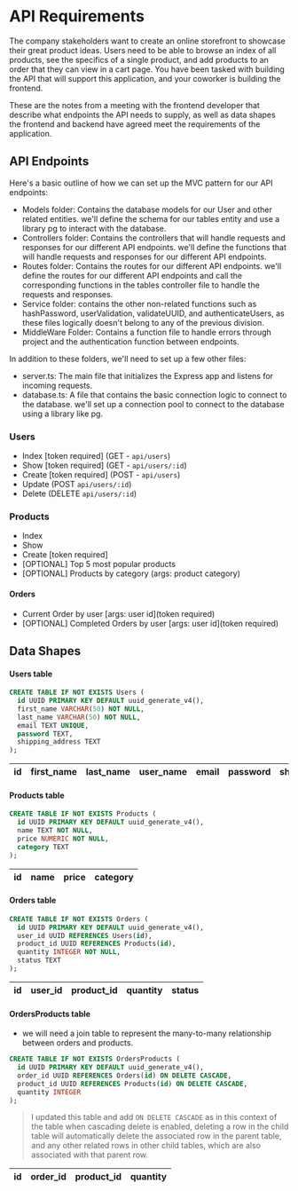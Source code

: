 # API Requirements

The company stakeholders want to create an online storefront to showcase their great product ideas. Users need to be able to browse an index of all products, see the specifics of a single product, and add products to an order that they can view in a cart page. You have been tasked with building the API that will support this application, and your coworker is building the frontend.

These are the notes from a meeting with the frontend developer that describe what endpoints the API needs to supply, as well as data shapes the frontend and backend have agreed meet the requirements of the application.

## API Endpoints

Here's a basic outline of how we can set up the MVC pattern for our API endpoints:

- Models folder: Contains the database models for our User and other related entities. we'll define the schema for our tables entity and use a library pg to interact with the database.
- Controllers folder: Contains the controllers that will handle requests and responses for our different API endpoints. we'll define the functions that will handle requests and responses for our different API endpoints.
- Routes folder: Contains the routes for our different API endpoints. we'll define the routes for our different API endpoints and call the corresponding functions in the tables controller file to handle the requests and responses.
- Service folder: contains the other non-related functions such as hashPassword, userValidation, validateUUID, and authenticateUsers, as these files logically doesn't belong to any of the previous division.
- MiddleWare Folder: Contains a function file to handle errors through project and the authentication function between endpoints.

In addition to these folders, we'll need to set up a few other files:

- server.ts: The main file that initializes the Express app and listens for incoming requests.
- database.ts: A file that contains the basic connection logic to connect to the database. we'll set up a connection pool to connect to the database using a library like pg.

### Users

- Index [token required] (GET - `api/users`)
- Show [token required] (GET - `api/users/:id`)
- Create [token required] (POST - `api/users`)
- Update (POST `api/users/:id`)
- Delete (DELETE `api/users/:id`)

### Products

- Index
- Show
- Create [token required]
- [OPTIONAL] Top 5 most popular products
- [OPTIONAL] Products by category (args: product category)

#### Orders

- Current Order by user [args: user id](token required)
- [OPTIONAL] Completed Orders by user [args: user id](token required)

## Data Shapes

#### Users table

```sql
CREATE TABLE IF NOT EXISTS Users (
  id UUID PRIMARY KEY DEFAULT uuid_generate_v4(),
  first_name VARCHAR(50) NOT NULL,
  last_name VARCHAR(50) NOT NULL,
  email TEXT UNIQUE,
  password TEXT,
  shipping_address TEXT
);
```

| id  | first_name | last_name | user_name | email | password | shipping_address |
| --- | ---------- | --------- | --------- | ----- | -------- | ---------------- |

#### Products table

```sql
CREATE TABLE IF NOT EXISTS Products (
  id UUID PRIMARY KEY DEFAULT uuid_generate_v4(),
  name TEXT NOT NULL,
  price NUMERIC NOT NULL,
  category TEXT
);
```

| id  | name | price | category |
| --- | ---- | ----- | -------- |

#### Orders table

```sql
CREATE TABLE IF NOT EXISTS Orders (
  id UUID PRIMARY KEY DEFAULT uuid_generate_v4(),
  user_id UUID REFERENCES Users(id),
  product_id UUID REFERENCES Products(id),
  quantity INTEGER NOT NULL,
  status TEXT
);
```

| id  | user_id | product_id | quantity | status |
| --- | ------- | ---------- | -------- | ------ |

#### OrdersProducts table

- we will need a join table to represent the many-to-many relationship between orders and products.

```sql
CREATE TABLE IF NOT EXISTS OrdersProducts (
  id UUID PRIMARY KEY DEFAULT uuid_generate_v4(),
  order_id UUID REFERENCES Orders(id) ON DELETE CASCADE,
  product_id UUID REFERENCES Products(id) ON DELETE CASCADE,
  quantity INTEGER
);
```

> I updated this table and add `ON DELETE CASCADE` as in this context of the table when cascading delete is enabled, deleting a row in the child table will automatically delete the associated row in the parent table, and any other related rows in other child tables, which are also associated with that parent row.

| id  | order_id | product_id | quantity |
| --- | -------- | ---------- | -------- |
